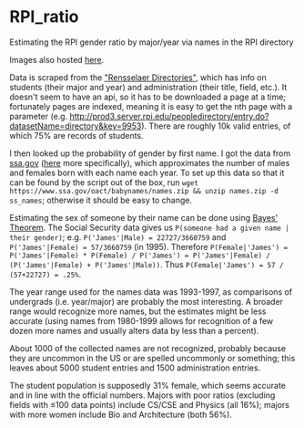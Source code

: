 # RPI_ratio
Estimating the RPI gender ratio by major/year via names in the RPI directory

Images also hosted [here](http://imgur.com/a/hzot3).

Data is scraped from the ["Rensselaer Directories"](http://rpinfo.rpi.edu/directories.html), which has info on students (their major and year) and administration (their title, field, etc.). It doesn't seem to have an api, so it has to be downloaded a page at a time; fortunately pages are indexed, meaning it is easy to get the nth page with a parameter (e.g. http://prod3.server.rpi.edu/peopledirectory/entry.do?datasetName=directory&key=9953).
There are roughly 10k valid entries, of which 75% are records of students.

I then looked up the probability of gender by first name. I got the data from [ssa.gov](https://www.ssa.gov/) ([here](https://www.ssa.gov/oact/babynames/names.zip) more specifically), which approximates the number of males and females born with each name each year.
To set up this data so that it can be found by the script out of the box, run `wget https://www.ssa.gov/oact/babynames/names.zip && unzip names.zip -d ss_names`; otherwise it should be easy to change.

Estimating the sex of someone by their name can be done using [Bayes' Theorem](https://en.wikipedia.org/wiki/Bayes'_theorem). The Social Security data gives us `P(someone had a given name | their gender)`; e.g. `P('James'|Male) = 22727/3660759` and `P('James'|Female) = 57/3660759` (in 1995). Therefore `P(Female|'James') = P('James'|Female) * P(Female) / P('James') = P('James'|Female) / (P('James'|Female) + P('James'|Male))`. Thus `P(Female|'James') = 57 / (57+22727) = .25%`. 

The year range used for the names data was 1993-1997, as comparisons of undergrads (i.e. year/major) are probably the most interesting. A broader range would recognize more names, but the estimates might be less accurate (using names from 1980-1999 allows for recognition of a few dozen more names and usually alters data by less than a percent).

About 1000 of the collected names are not recognized, probably because they are uncommon in the US or are spelled uncommonly or something; this leaves about 5000 student entries and 1500 administration entries. 

The student population is supposedly 31% female, which seems accurate and in line with the official numbers.
Majors with poor ratios (excluding fields with ≤100 data points) include CS/CSE and Physics (all 16%); majors with more women include Bio and Architecture (both 56%).
